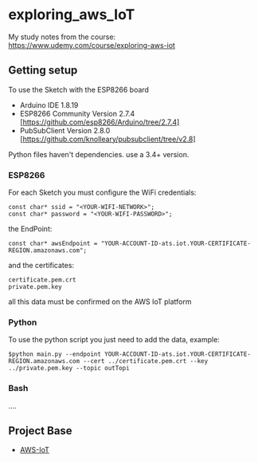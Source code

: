 # exploring_aws_IoT
My study notes from the course: https://www.udemy.com/course/exploring-aws-iot

## Getting setup

To use the Sketch with the ESP8266 board

- Arduino IDE 1.8.19
- ESP8266 Community Version 2.7.4 [https://github.com/esp8266/Arduino/tree/2.7.4]
- PubSubClient Version 2.8.0 [https://github.com/knolleary/pubsubclient/tree/v2.8]

Python files haven't dependencies. use a 3.4+ version.

### ESP8266

For each Sketch you must configure the WiFi credentials:

```
const char* ssid = "<YOUR-WIFI-NETWORK>";
const char* password = "<YOUR-WIFI-PASSWORD>";
```

the EndPoint:

```
const char* awsEndpoint = "YOUR-ACCOUNT-ID-ats.iot.YOUR-CERTIFICATE-REGION.amazonaws.com";
```

and the certificates:

```
certificate.pem.crt
private.pem.key
```

all this data must be confirmed on the AWS IoT platform

### Python

To use the python script you just need to add the data, example:

```
$python main.py --endpoint YOUR-ACCOUNT-ID-ats.iot.YOUR-CERTIFICATE-REGION.amazonaws.com --cert ../certificate.pem.crt --key ../private.pem.key --topic outTopi
```

### Bash

....

## Project Base

- [AWS-IoT](https://github.com/sborsay/AWS-IoT)